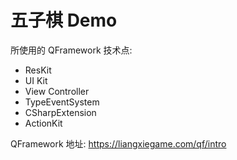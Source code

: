 # 五子棋 Demo

所使用的 QFramework 技术点:
* ResKit
* UI Kit
* View Controller
* TypeEventSystem
* CSharpExtension
* ActionKit


QFramework 地址: https://liangxiegame.com/qf/intro